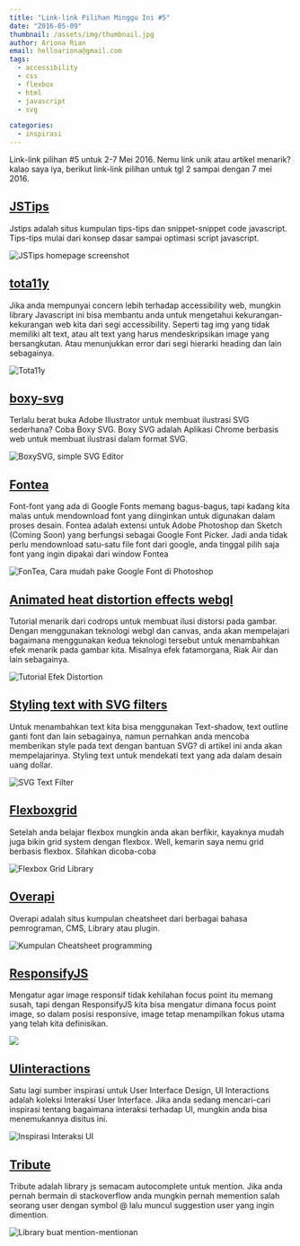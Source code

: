 ```yaml
---
title: "Link-link Pilihan Minggu Ini #5"
date: "2016-05-09"
thumbnail: /assets/img/thumbnail.jpg
author: Ariona Rian
email: helloariona@gmail.com
tags: 
  - accessibility
  - css
  - flexbox
  - html
  - javascript
  - svg

categories: 
  - inspirasi
---
```


Link-link pilihan #5 untuk 2-7 Mei 2016. Nemu link unik atau artikel menarik? kalao saya iya, berikut link-link pilihan untuk tgl 2 sampai dengan 7 mei 2016.

## [JSTips](http://www.jstips.co/)

Jstips adalah situs kumpulan tips-tips dan snippet-snippet code javascript. Tips-tips mulai dari konsep dasar sampai optimasi script javascript.

![JSTips homepage screenshot](/assets/img/jstips.jpeg)

## [tota11y](http://khan.github.io/tota11y/)

Jika anda mempunyai concern lebih terhadap accessibility web, mungkin library Javascript ini bisa membantu anda untuk mengetahui kekurangan-kekurangan web kita dari segi accessibility. Seperti tag img yang tidak memiliki alt text, atau alt text yang harus mendeskripsikan image yang bersangkutan. Atau menunjukkan error dari segi hierarki heading dan lain sebagainya.

![Tota11y](/assets/img/tota11y.jpeg)

## [boxy-svg](http://boxy-svg.com/main.html#demo)

Terlalu berat buka Adobe Illustrator untuk membuat ilustrasi SVG sederhana? Coba Boxy SVG. Boxy SVG adalah Aplikasi Chrome berbasis web untuk membuat ilustrasi dalam format SVG.

![BoxySVG, simple SVG Editor](/assets/img/boxysvg.jpeg)

## [Fontea](https://fontea.madebysource.com/)

Font-font yang ada di Google Fonts memang bagus-bagus, tapi kadang kita malas untuk mendownload font yang diinginkan untuk digunakan dalam proses desain. Fontea adalah extensi untuk Adobe Photoshop dan Sketch (Coming Soon) yang berfungsi sebagai Google Font Picker. Jadi anda tidak perlu mendownload satu-satu file font dari google, anda tinggal pilih saja font yang ingin dipakai dari window Fontea

![FonTea, Cara mudah pake Google Font di Photoshop](/assets/img/fontea.jpeg)

## [Animated heat distortion effects webgl](http://tympanus.net/codrops/2016/05/03/animated-heat-distortion-effects-webgl)

Tutorial menarik dari codrops untuk membuat ilusi distorsi pada gambar. Dengan menggunakan teknologi webgl dan canvas, anda akan mempelajari bagaimana menggunakan kedua teknologi tersebut untuk menambahkan efek menarik pada gambar kita. Misalnya efek fatamorgana, Riak Air dan lain sebagainya.

![Tutorial Efek Distortion](/assets/img/distortioneffect.jpeg)

## [Styling text with SVG filters](https://www.codeschool.com/blog/2016/04/21/styling-text-with-svg-filters/)

Untuk menambahkan text kita bisa menggunakan Text-shadow, text outline ganti font dan lain sebagainya, namun pernahkan anda mencoba memberikan style pada text dengan bantuan SVG? di artikel ini anda akan mempelajarinya. Styling text untuk mendekati text yang ada dalam desain uang dollar.

![SVG Text Filter](/assets/img/svgtext.jpeg)

## [Flexboxgrid](http://flexboxgrid.com/)

Setelah anda belajar flexbox mungkin anda akan berfikir, kayaknya mudah juga bikin grid system dengan flexbox. Well, kemarin saya nemu grid berbasis flexbox. Silahkan dicoba-coba

![Flexbox Grid Library](/assets/img/flexboxgrid.jpeg)

## [Overapi](http://overapi.com/)

Overapi adalah situs kumpulan cheatsheet dari berbagai bahasa pemrograman, CMS, Library atau plugin.

![Kumpulan Cheatsheet programming](/assets/img/overapi.jpeg)

## [ResponsifyJS](https://github.com/wentin/ResponsifyJS)

Mengatur agar image responsif tidak kehilahan focus point itu memang susah, tapi dengan ResponsifyJS kita bisa mengatur dimana focus point image, so dalam posisi responsive, image tetap menampilkan fokus utama yang telah kita definisikan.

![](/assets/img/dccd59b6-96a4-11e5-81c6-5b16c7d30a23.gif)

## [UIinteractions](https://uiinteractions.com)

Satu lagi sumber inspirasi untuk User Interface Design, UI Interactions adalah koleksi Interaksi User Interface. Jika anda sedang mencari-cari inspirasi tentang bagaimana interaksi terhadap UI, mungkin anda bisa menemukannya disitus ini.

![Inspirasi Interaksi UI](/assets/img/uiinteractions.jpeg)

## [Tribute](http://zurb.com/playground/tribute)

Tribute adalah library js semacam autocomplete untuk mention. Jika anda pernah bermain di stackoverflow anda mungkin pernah memention salah seorang user dengan symbol @ lalu muncul suggestion user yang ingin dimention.

![Library buat mention-mentionan](/assets/img/tribute.jpeg)
